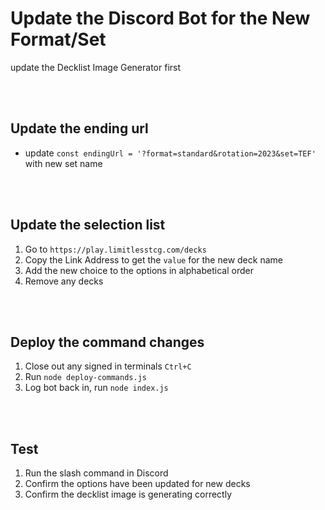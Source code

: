 # Update the Discord Bot for the New Format/Set

update the Decklist Image Generator first

<br><br>

## Update the ending url

-   update `const endingUrl = '?format=standard&rotation=2023&set=TEF'` with new set name

<br><br>

## Update the selection list

1. Go to `https://play.limitlesstcg.com/decks`
2. Copy the Link Address to get the `value` for the new deck name
3. Add the new choice to the options in alphabetical order
4. Remove any decks

<br><br>

## Deploy the command changes

1. Close out any signed in terminals `Ctrl+C`
2. Run `node deploy-commands.js`
3. Log bot back in, run `node index.js`

<br><br>

## Test

1. Run the slash command in Discord
2. Confirm the options have been updated for new decks
3. Confirm the decklist image is generating correctly
